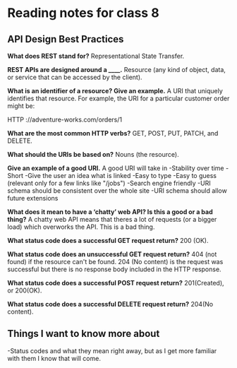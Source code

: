 # Reading notes for class 8

## API Design Best Practices

**What does REST stand for?**
Representational State Transfer.

**REST APIs are designed around a ____.**
Resource (any kind of object, data, or service that can be accessed by the client).

**What is an identifier of a resource? Give an example.**
A URI that uniquely identifies that resource. For example, the URI for a particular customer order might be:

HTTP
://adventure-works.com/orders/1

**What are the most common HTTP verbs?**
GET, POST, PUT, PATCH, and DELETE.

**What should the URIs be based on?**
Nouns (the resource).

**Give an example of a good URI.**
A good URI will take in
-Stability over time
-Short
-Give the user an idea what is linked
-Easy to type
-Easy to guess (relevant only for a few links like "/jobs")
-Search engine friendly
-URI schema should be consistent over the whole site
-URI schema should allow future extensions

**What does it mean to have a ‘chatty’ web API? Is this a good or a bad thing?**
A chatty web API means that theres a lot of requests (or a bigger load) which overworks the API. This is a bad thing.

**What status code does a successful GET request return?**
200 (OK).

**What status code does an unsuccessful GET request return?**
404 (not found) if the resource can't be found. 204 (No content) is the request was successful but there is no response body included in the HTTP response.

**What status code does a successful POST request return?**
201(Created), or 200(OK).

**What status code does a successful DELETE request return?**
204(No content).

## Things I want to know more about

-Status codes and what they mean right away, but as I get more familiar with them I know that will come.
